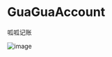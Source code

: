 # GuaGuaAccount
呱呱记账

![image](https://github.com/xxblsx/GuaGuaAccount/blob/master/QQ20170608-114058.gif)
